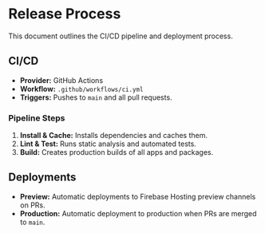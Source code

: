 # Release Process

This document outlines the CI/CD pipeline and deployment process.

## CI/CD

- **Provider:** GitHub Actions
- **Workflow:** `.github/workflows/ci.yml`
- **Triggers:** Pushes to `main` and all pull requests.

### Pipeline Steps

1.  **Install & Cache:** Installs dependencies and caches them.
2.  **Lint & Test:** Runs static analysis and automated tests.
3.  **Build:** Creates production builds of all apps and packages.

## Deployments

- **Preview:** Automatic deployments to Firebase Hosting preview channels on PRs.
- **Production:** Automatic deployment to production when PRs are merged to `main`.
